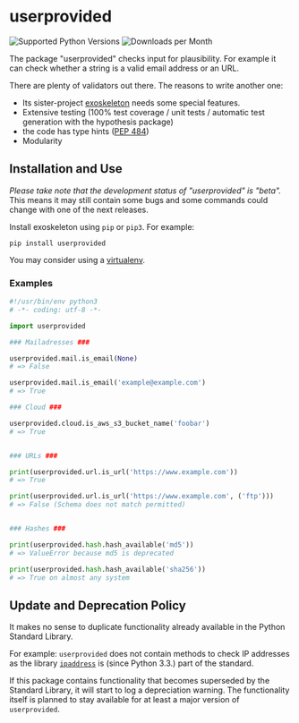 # userprovided

![Supported Python Versions](https://img.shields.io/pypi/pyversions/userprovided)
![Downloads per Month](https://img.shields.io/pypi/dm/userprovided)

The package "userprovided" checks input for plausibility. For example it can check whether a string is a valid email address or an URL.

There are plenty of validators out there. The reasons to write another one:
* Its sister-project [exoskeleton](https://github.com/RuedigerVoigt/exoskeleton "GitHub Repository of exoskeleton") needs some special features.
* Extensive testing (100% test coverage / unit tests / automatic test generation with the hypothesis package)
* the code has type hints ([PEP 484](https://www.python.org/dev/peps/pep-0484/))
* Modularity

## Installation and Use

*Please take note that the development status of "userprovided" is "beta".* This means it may still contain some bugs and some commands could change with one of the next releases.

Install exoskeleton using `pip` or `pip3`. For example:

```pip install userprovided```

You may consider using a [virtualenv](https://virtualenv.pypa.io/en/latest/userguide/ "Documentation").


### Examples

```python
#!/usr/bin/env python3
# -*- coding: utf-8 -*-

import userprovided

### Mailadresses ###

userprovided.mail.is_email(None)
# => False

userprovided.mail.is_email('example@example.com')
# => True

### Cloud ###

userprovided.cloud.is_aws_s3_bucket_name('foobar')
# => True


### URLs ###

print(userprovided.url.is_url('https://www.example.com'))
# => True

print(userprovided.url.is_url('https://www.example.com', ('ftp')))
# => False (Schema does not match permitted)


### Hashes ###

print(userprovided.hash.hash_available('md5'))
# => ValueError because md5 is deprecated

print(userprovided.hash.hash_available('sha256'))
# => True on almost any system

```

## Update and Deprecation Policy

It makes no sense to duplicate functionality already available in the Python Standard Library.

For example: `userprovided` does not contain methods to check IP addresses as the library [`ipaddress`](https://docs.python.org/3/library/ipaddress.html "documentation for the ipaddress library") is (since Python 3.3.) part of the standard.

If this package contains functionality that becomes superseded by the Standard Library, it will start to log a depreciation warning. The functionality itself is planned to stay available for at least a major version of `userprovided`.
